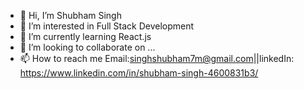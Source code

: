- 👋 Hi, I’m Shubham Singh
- 👀 I’m interested in Full Stack Development
- 🌱 I’m currently learning React.js
- 💞️ I’m looking to collaborate on ...
- 📫 How to reach me Email:singhshubham7m@gmail.com||linkedIn: https://www.linkedin.com/in/shubham-singh-4600831b3/
